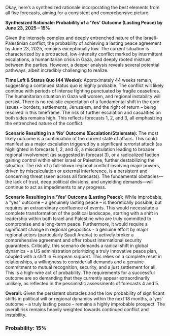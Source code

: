Okay, here’s a synthesized rationale incorporating the best elements from all five forecasts, aiming for a consistent and comprehensive picture:

**Synthesized Rationale: Probability of a ‘Yes’ Outcome (Lasting Peace) by June 23, 2025 – 15%**

Given the intensely complex and deeply entrenched nature of the Israeli-Palestinian conflict, the probability of achieving a lasting peace agreement by June 23, 2025, remains exceptionally low. The current situation is characterized by a protracted, low-intensity conflict marked by intermittent escalations, a humanitarian crisis in Gaza, and deeply rooted mistrust between the parties. However, a deeper analysis reveals several potential pathways, albeit incredibly challenging to realize.

**Time Left & Status Quo (44 Weeks):** Approximately 44 weeks remain, suggesting a continued status quo is highly probable.  The conflict will likely continue with periods of intense fighting punctuated by fragile ceasefires. The humanitarian situation in Gaza will worsen, and regional instability will persist. There is no realistic expectation of a fundamental shift in the core issues – borders, settlements, Jerusalem, and the right of return – being resolved in this timeframe. The risk of further escalation and casualties on both sides remains high. This reflects forecasts 1, 2, and 3, all emphasizing the entrenched nature of the conflict.

**Scenario Resulting in a ‘No’ Outcome (Escalation/Stalemate):** The most likely outcome is a continuation of the current state of affairs. This could manifest as a major escalation triggered by a significant terrorist attack (as highlighted in forecasts 1, 2, and 4), a miscalculation leading to broader regional involvement (as suggested in forecast 3), or a radicalized faction gaining control within either Israel or Palestine, further destabilizing the situation. The risk of a full-blown regional conflict involving major powers, driven by miscalculation or external interference, is a persistent and concerning threat (seen across all forecasts).  The fundamental obstacles—the lack of trust, deep political divisions, and unyielding demands—will continue to act as impediments to any progress.

**Scenario Resulting in a ‘Yes’ Outcome (Lasting Peace):** While improbable, a "yes" outcome – a genuinely lasting peace – is theoretically possible, but requires an extraordinary confluence of events. This would necessitate a complete transformation of the political landscape, starting with a shift in leadership within both Israel and Palestine who are truly committed to compromise and a long-term peace.  Furthermore, it would require a significant change in regional geopolitics - a genuine effort by major regional actors (particularly Saudi Arabia) to actively broker a comprehensive agreement and offer robust international security guarantees. Critically, this scenario demands a radical shift in global dynamics – a US administration prioritizing a truly innovative peace plan, coupled with a shift in European support.  This relies on a complete reset in relationships, a willingness to consider all demands and a genuine commitment to mutual recognition, security, and a just settlement for all. This is a high-wire act of probability. The requirements for a successful outcome are so demanding that they currently appear extraordinarily unlikely, as reflected in the pessimistic assessments of forecasts 4 and 5. 

**Overall:** Given the persistent obstacles and the low probability of significant shifts in political will or regional dynamics within the next 18 months, a ‘yes’ outcome – a truly lasting peace – remains a highly improbable prospect. The overall risk remains heavily weighted towards continued conflict and instability.

### Probability: 15%